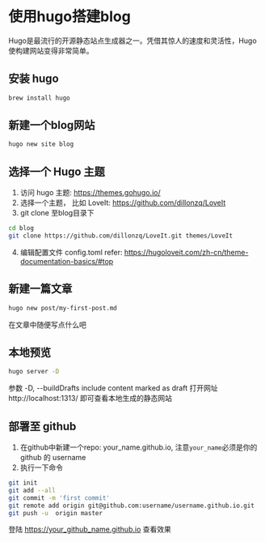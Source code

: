 # 使用hugo搭建blog


Hugo是最流行的开源静态站点生成器之一。凭借其惊人的速度和灵活性，Hugo使构建网站变得非常简单。

## 安装 hugo
``` bash
brew install hugo
```
## 新建一个blog网站
``` bash
hugo new site blog
```
## 选择一个 Hugo 主题
1. 访问 hugo 主题: https://themes.gohugo.io/
2. 选择一个主题， 比如 LoveIt:  https://github.com/dillonzq/LoveIt
3. git clone 至blog目录下
``` bash
cd blog
git clone https://github.com/dillonzq/LoveIt.git themes/LoveIt
```
4. 编辑配置文件 config.toml
refer: https://hugoloveit.com/zh-cn/theme-documentation-basics/#top

## 新建一篇文章
``` bash
hugo new post/my-first-post.md
```
在文章中随便写点什么吧
## 本地预览
``` bash
hugo server -D 
```
参数 -D, --buildDrafts            include content marked as draft
打开网址 http://localhost:1313/ 即可查看本地生成的静态网站

## 部署至 github
1. 在github中新建一个repo: your_name.github.io, 注意`your_name`必须是你的 github 的 username
2. 执行一下命令
``` bash
git init
git add --all
git commit -m 'first commit'
git remote add origin git@github.com:username/username.github.io.git
git push -u  origin master 
```
登陆 https://your_github_name.github.io 查看效果

